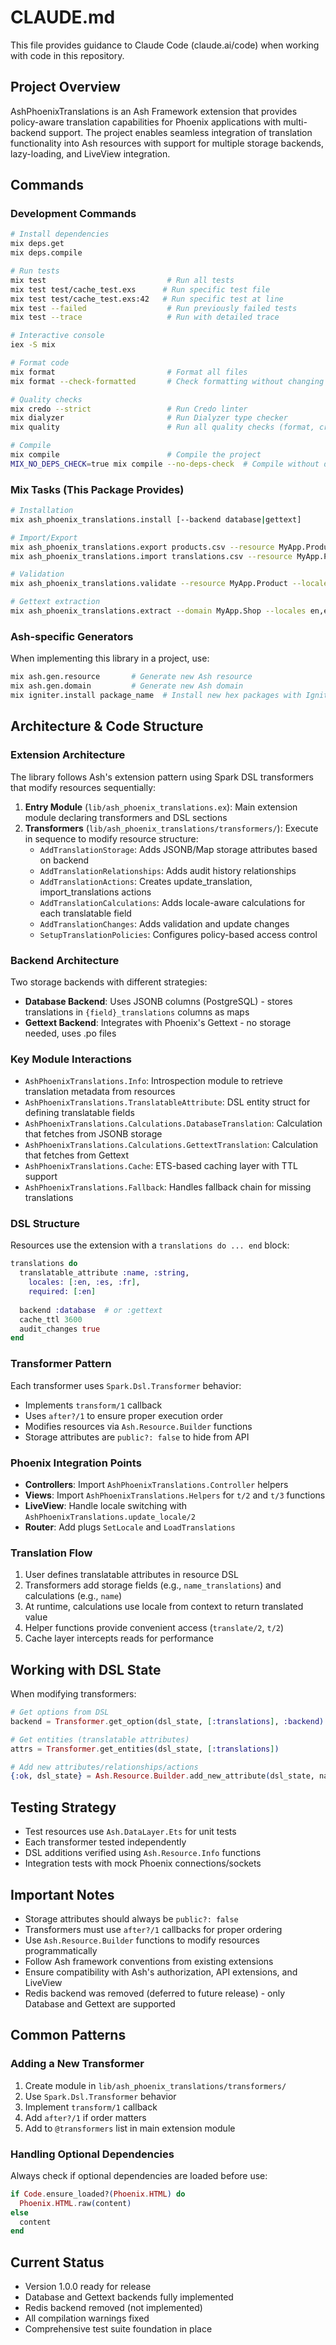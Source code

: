 # CLAUDE.md

This file provides guidance to Claude Code (claude.ai/code) when working with code in this repository.

## Project Overview

AshPhoenixTranslations is an Ash Framework extension that provides policy-aware translation capabilities for Phoenix applications with multi-backend support. The project enables seamless integration of translation functionality into Ash resources with support for multiple storage backends, lazy-loading, and LiveView integration.

## Commands

### Development Commands
```bash
# Install dependencies
mix deps.get
mix deps.compile

# Run tests
mix test                           # Run all tests
mix test test/cache_test.exs      # Run specific test file
mix test test/cache_test.exs:42   # Run specific test at line
mix test --failed                  # Run previously failed tests
mix test --trace                   # Run with detailed trace

# Interactive console
iex -S mix

# Format code
mix format                         # Format all files
mix format --check-formatted       # Check formatting without changing

# Quality checks
mix credo --strict                 # Run Credo linter
mix dialyzer                       # Run Dialyzer type checker
mix quality                        # Run all quality checks (format, credo, dialyzer)

# Compile
mix compile                        # Compile the project
MIX_NO_DEPS_CHECK=true mix compile --no-deps-check  # Compile without dependency checks
```

### Mix Tasks (This Package Provides)
```bash
# Installation
mix ash_phoenix_translations.install [--backend database|gettext]

# Import/Export
mix ash_phoenix_translations.export products.csv --resource MyApp.Product
mix ash_phoenix_translations.import translations.csv --resource MyApp.Product --dry-run

# Validation
mix ash_phoenix_translations.validate --resource MyApp.Product --locale es --strict

# Gettext extraction
mix ash_phoenix_translations.extract --domain MyApp.Shop --locales en,es,fr
```

### Ash-specific Generators
When implementing this library in a project, use:
```bash
mix ash.gen.resource       # Generate new Ash resource
mix ash.gen.domain         # Generate new Ash domain
mix igniter.install package_name  # Install new hex packages with Igniter
```

## Architecture & Code Structure

### Extension Architecture
The library follows Ash's extension pattern using Spark DSL transformers that modify resources sequentially:

1. **Entry Module** (`lib/ash_phoenix_translations.ex`): Main extension module declaring transformers and DSL sections
2. **Transformers** (`lib/ash_phoenix_translations/transformers/`): Execute in sequence to modify resource structure:
   - `AddTranslationStorage`: Adds JSONB/Map storage attributes based on backend
   - `AddTranslationRelationships`: Adds audit history relationships
   - `AddTranslationActions`: Creates update_translation, import_translations actions
   - `AddTranslationCalculations`: Adds locale-aware calculations for each translatable field
   - `AddTranslationChanges`: Adds validation and update changes
   - `SetupTranslationPolicies`: Configures policy-based access control

### Backend Architecture
Two storage backends with different strategies:
- **Database Backend**: Uses JSONB columns (PostgreSQL) - stores translations in `{field}_translations` columns as maps
- **Gettext Backend**: Integrates with Phoenix's Gettext - no storage needed, uses .po files

### Key Module Interactions
- `AshPhoenixTranslations.Info`: Introspection module to retrieve translation metadata from resources
- `AshPhoenixTranslations.TranslatableAttribute`: DSL entity struct for defining translatable fields
- `AshPhoenixTranslations.Calculations.DatabaseTranslation`: Calculation that fetches from JSONB storage
- `AshPhoenixTranslations.Calculations.GettextTranslation`: Calculation that fetches from Gettext
- `AshPhoenixTranslations.Cache`: ETS-based caching layer with TTL support
- `AshPhoenixTranslations.Fallback`: Handles fallback chain for missing translations

### DSL Structure
Resources use the extension with a `translations do ... end` block:
```elixir
translations do
  translatable_attribute :name, :string,
    locales: [:en, :es, :fr],
    required: [:en]
  
  backend :database  # or :gettext
  cache_ttl 3600
  audit_changes true
end
```

### Transformer Pattern
Each transformer uses `Spark.Dsl.Transformer` behavior:
- Implements `transform/1` callback
- Uses `after?/1` to ensure proper execution order
- Modifies resources via `Ash.Resource.Builder` functions
- Storage attributes are `public?: false` to hide from API

### Phoenix Integration Points
- **Controllers**: Import `AshPhoenixTranslations.Controller` helpers
- **Views**: Import `AshPhoenixTranslations.Helpers` for `t/2` and `t/3` functions
- **LiveView**: Handle locale switching with `AshPhoenixTranslations.update_locale/2`
- **Router**: Add plugs `SetLocale` and `LoadTranslations`

### Translation Flow
1. User defines translatable attributes in resource DSL
2. Transformers add storage fields (e.g., `name_translations`) and calculations (e.g., `name`)
3. At runtime, calculations use locale from context to return translated value
4. Helper functions provide convenient access (`translate/2`, `t/2`)
5. Cache layer intercepts reads for performance

## Working with DSL State
When modifying transformers:
```elixir
# Get options from DSL
backend = Transformer.get_option(dsl_state, [:translations], :backend)

# Get entities (translatable attributes)
attrs = Transformer.get_entities(dsl_state, [:translations])

# Add new attributes/relationships/actions
{:ok, dsl_state} = Ash.Resource.Builder.add_new_attribute(dsl_state, name, type, opts)
```

## Testing Strategy
- Test resources use `Ash.DataLayer.Ets` for unit tests
- Each transformer tested independently
- DSL additions verified using `Ash.Resource.Info` functions
- Integration tests with mock Phoenix connections/sockets

## Important Notes
- Storage attributes should always be `public?: false`
- Transformers must use `after?/1` callbacks for proper ordering
- Use `Ash.Resource.Builder` functions to modify resources programmatically
- Follow Ash framework conventions from existing extensions
- Ensure compatibility with Ash's authorization, API extensions, and LiveView
- Redis backend was removed (deferred to future release) - only Database and Gettext are supported

## Common Patterns

### Adding a New Transformer
1. Create module in `lib/ash_phoenix_translations/transformers/`
2. Use `Spark.Dsl.Transformer` behavior
3. Implement `transform/1` callback
4. Add `after?/1` if order matters
5. Add to `@transformers` list in main extension module

### Handling Optional Dependencies
Always check if optional dependencies are loaded before use:
```elixir
if Code.ensure_loaded?(Phoenix.HTML) do
  Phoenix.HTML.raw(content)
else
  content
end
```

## Current Status
- Version 1.0.0 ready for release
- Database and Gettext backends fully implemented
- Redis backend removed (not implemented)
- All compilation warnings fixed
- Comprehensive test suite foundation in place